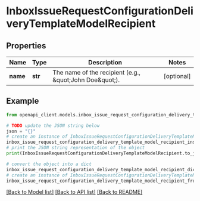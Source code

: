 # InboxIssueRequestConfigurationDeliveryTemplateModelRecipient


## Properties

Name | Type | Description | Notes
------------ | ------------- | ------------- | -------------
**name** | **str** | The name of the recipient (e.g., \&quot;John Doe\&quot;). | [optional] 

## Example

```python
from openapi_client.models.inbox_issue_request_configuration_delivery_template_model_recipient import InboxIssueRequestConfigurationDeliveryTemplateModelRecipient

# TODO update the JSON string below
json = "{}"
# create an instance of InboxIssueRequestConfigurationDeliveryTemplateModelRecipient from a JSON string
inbox_issue_request_configuration_delivery_template_model_recipient_instance = InboxIssueRequestConfigurationDeliveryTemplateModelRecipient.from_json(json)
# print the JSON string representation of the object
print(InboxIssueRequestConfigurationDeliveryTemplateModelRecipient.to_json())

# convert the object into a dict
inbox_issue_request_configuration_delivery_template_model_recipient_dict = inbox_issue_request_configuration_delivery_template_model_recipient_instance.to_dict()
# create an instance of InboxIssueRequestConfigurationDeliveryTemplateModelRecipient from a dict
inbox_issue_request_configuration_delivery_template_model_recipient_from_dict = InboxIssueRequestConfigurationDeliveryTemplateModelRecipient.from_dict(inbox_issue_request_configuration_delivery_template_model_recipient_dict)
```
[[Back to Model list]](../README.md#documentation-for-models) [[Back to API list]](../README.md#documentation-for-api-endpoints) [[Back to README]](../README.md)


